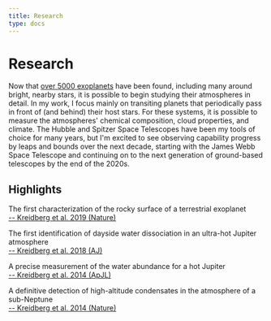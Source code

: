 ```yaml
---
title: Research
type: docs
---
```


# Research

Now that [over 5000 exoplanets](https://exoplanetarchive.ipac.caltech.edu/exoplanetplots/exo_dischist_cumulative.png) have been found, including many around bright, nearby stars, it is possible to begin studying their atmospheres in detail. In my work, I focus mainly on transiting planets that periodically pass in front of (and behind) their host stars. For these systems, it is possible to measure the atmospheres' chemical composition, cloud properties, and climate.  The Hubble and Spitzer Space Telescopes have been my tools of choice for many years, but I'm excited to see observing capability progress by leaps and bounds over the next decade, starting with the James Webb Space Telescope and continuing on to the next generation of ground-based telescopes by the end of the 2020s.


## Highlights 

The first characterization of the rocky surface of a terrestrial exoplanet \
[-- Kreidberg et al. 2019 (Nature)](https://ui.adsabs.harvard.edu/abs/2019Natur.573...87K/abstract)

The first identification of dayside water dissociation in an ultra-hot Jupiter atmosphere  \
[-- Kreidberg et al. 2018 (AJ)](https://ui.adsabs.harvard.edu/abs/2018AJ....156...17K/abstract)


A precise measurement of the water abundance for a hot Jupiter \
[-- Kreidberg et al. 2014 (ApJL)](https://ui.adsabs.harvard.edu/abs/2014ApJ...793L..27K/abstract)


A definitive detection of high-altitude condensates in the atmosphere of a sub-Neptune \
[-- Kreidberg et al. 2014 (Nature)](https://ui.adsabs.harvard.edu/abs/2014Natur.505...69K/abstract)

